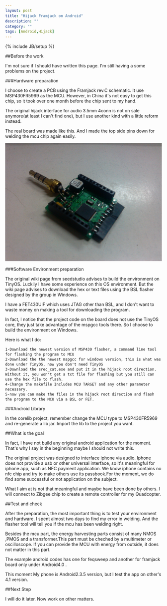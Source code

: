 ```yaml
---
layout: post
title: "Hijack Framjack on Android"
description: ""
category: ""
tags: [Android,Hijack]
---
```

{% include JB/setup %}

##Before the work

I'm not sure if I should have written this page. I'm still having a some problems on the project.

###Hardware preparation

I choose to create a PCB using the Framjack rev.C schematic. It use MSP430FR5969 as the MCU. However, in China it's not easy to get this chip, so it took over one month before the chip sent to my hand.

The original hijack interface for audio 3.5mm 4conn is not on sale anymore(at least I can't find one), but I use another kind with a little reform instead. 

The real board was made like this. And I made the top side pins down for welding the mcu chip again easily.

![](/img/hijack.jpg)

###Software Environment preparation

The original wiki page from seedstudio advises to build the environment on TinyOS. Luckily I have some experience on this OS environment. But the wiki page advises to download the hex or text files using the BSL flasher designed by the group in Windows.

I have a FET430UIF which uses JTAG other than BSL, and I don't want to waste money on making a tool for downloading the program.

In fact, I notice that the project code on the board does not use the TinyOS core, they just take advantage of the mspgcc tools there. So I choose to build the environment on Windows.

Here is what I do:

	1-Download the newest version of MSP430 flasher, a command line tool for flashing the program to MCU
	2-Download the the newest mspgcc for windows version, this is what was done under TinyOS, now you don't need TinyOS
	3-Download the srec_cat.exe and put it in the hijack root direction. Without it, you won't get a txt file for flashing but you still can use the hex file to flash.
	4-Change the makefile Includes MCU TARGET and any other parameter necessary.
	5-now you can make the files in the hijack root direction and flash the program to the MCU via a BSL or FET.
	
###Android Library

In the corelib project, remember change the MCU type to MSP430FR5969 and re-generate a lib jar. Import the lib to the project you want.

##What is the goal

In fact, I have not build any original android application for the moment. That's why I say in the beginning maybe I should not write this.

The original project was designed to interface iphone via audio. Iphone does not provide a usb or other universal interface, so it's meaningful for iphone app, such as NFC payment application. We know iphone contains no nfc chip and try to make others use its passbook.For the moment, we do find some successful or not application on the subject. 

What I aim at is not that meaningful and maybe have been done by others. I will connect to Zibgee chip to create a remote controller for my Quadcopter.

##Test and check

After the preparation, the most important thing is to test your environment and hardware. I spent almost two days to find my error in welding. And the flasher tool will tell you if the mcu has been welding right.

Besides the mcu part, the energy harvesting parts consist of many NMOS ,PMOS and a transformer.This part must be cheched by a multimeter or oscilloscope. If you can provide the MCU with energy from outside, it does not matter in this part.

The example android codes has one for feqsweep and another for framjack board only under Android4.0 .

This moment My phone is Android2.3.5 version, but I test the app on other's 4.1 version.

##Next Step

I will do it later. Now work on other matters.

